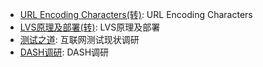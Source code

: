 * [URL Encoding Characters(转)](knowledge/url-encoding-characters.md): URL Encoding Characters
* [LVS原理及部署(转)](knowledge/lvs.md): LVS原理及部署
* [测试之道](knowledge/how-to-test.md): 互联网测试现状调研
* [DASH调研](knowledge/dash.md): DASH调研
